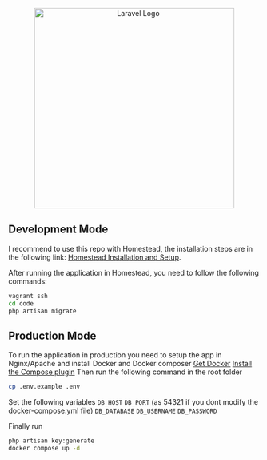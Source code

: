 <p align="center">
  <a href="https://laravel.com" target="_blank">
    <img src="https://raw.githubusercontent.com/laravel/art/master/logo-lockup/5%20SVG/2%20CMYK/1%20Full%20Color/laravel-logolockup-cmyk-red.svg" width="400" alt="Laravel Logo">
  </a>
</p>

## Development Mode

I recommend to use this repo with Homestead, the installation steps are in the following link: [Homestead Installation and Setup](https://laravel.com/docs/11.x/homestead#installation-and-setup).

After running the application in Homestead, you need to follow the following commands:

```bash
vagrant ssh
cd code
php artisan migrate
```

## Production Mode

To run the application in production you need to setup the app in Nginx/Apache and install Docker and Docker composer [Get Docker](https://docs.docker.com/get-docker/) [Install the Compose plugin](https://docs.docker.com/compose/install/)
Then run the following command in the root folder

```bash
cp .env.example .env
```

Set the following variables ```DB_HOST``` ```DB_PORT``` (as 54321 if you dont modify the docker-compose.yml file) ```DB_DATABASE``` ```DB_USERNAME``` ```DB_PASSWORD``` 

Finally run
```bash
php artisan key:generate
docker compose up -d
```